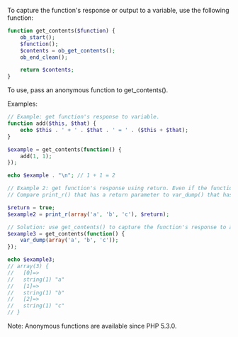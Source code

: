 To capture the function's response or output to a variable, use the following function:

```php
function get_contents($function) {
    ob_start();
    $function();
    $contents = ob_get_contents();
    ob_end_clean();

    return $contents;
}
```

To use, pass an anonymous function to get_contents().

Examples:

```php
// Example: get function's response to variable.
function add($this, $that) {
    echo $this . ' + ' . $that . ' = ' . ($this + $that);
}

$example = get_contents(function() {
    add(1, 1);
});

echo $example . "\n"; // 1 + 1 = 2
```
```php
// Example 2: get function's response using return. Even if the function echos output, it can be captured to a variable.
// Compare print_r() that has a return parameter to var_dump() that has no such parameter.

$return = true;
$example2 = print_r(array('a', 'b', 'c'), $return);

// Solution: use get_contents() to capture the function's response to a variable.
$example3 = get_contents(function() {
    var_dump(array('a', 'b', 'c'));
});

echo $example3;
// array(3) {
//   [0]=>
//   string(1) "a"
//   [1]=>
//   string(1) "b"
//   [2]=>
//   string(1) "c"
// }
```

Note: Anonymous functions are available since PHP 5.3.0.